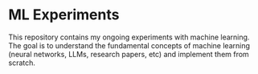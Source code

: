 # ML Experiments

This repository contains my ongoing experiments with machine learning. The goal is to understand the fundamental concepts of machine learning (neural networks, LLMs, research papers, etc) and implement them from scratch.
